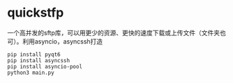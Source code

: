 # quickstfp
一个高并发的sftp库，可以用更少的资源、更快的速度下载或上传文件（文件夹也可）。利用asyncio，asyncssh打造
```
pip install pyqt6
pip install asyncssh
pip install asyncio-pool
python3 main.py
```
